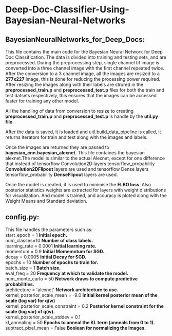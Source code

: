 # Deep-Doc-Classifier-Using-Bayesian-Neural-Networks
## BayesianNeuralNetworks_for_Deep_Docs:
This file contains the main code for the Bayesian Neural Network for Deep Doc Classification.
The data is divided into training and testing sets, and are preprocessed. During the preprocessing step, single channel  tif image is converted into a three channel image with the first channel repeated twice.  
After the conversion to a 3 channel image, all the images are resized to a **277x227** image, this is done for reducing the processing power required.  
After resizing the images along with their labels are strored in the **preprocessed_train.p** and **preprocessed_test.p** files for both the train and test datsets respectively, this ensures that the images can be accessed faster for training any other model.  
  
All the handling of data from conversion to resize to creating **preprocessed_train.p** and **preprocessed_test.p** is handle by the **util.py file**.  
  
After the data is saved, it is loaded and uitl.build_data_pipeline is called, it returns iterators for train and test along with the images and labels.  
  
Once the images are returned they are passed to **bayesian_cnn.bayesian_alexnet**. This file containes the bayesian alexnet.The model is similar to the actual Alexnet, except for one difference that instead of tensorflow Convolution2D layers tensorflow_probability **Convolution2DFlipout** layers are used and tensorflow Dense layers tensorflow_probability **DenseFlipout** layers are used.  
  
Once the model is created, it is used to minimise the **ELBO loss**. Also posterior statistics weights are extracted for layers with weight distributions for visualization.  And model is trained, and accuracy is ploted along with the Weight Means and Standard deviation.  
## config.py: 
This file handles the parameters such as:  
start_epoch = 1                                 **Initial epoch.**  
num_classes=10                                  **Number of class labels.**  
learning_rate = 0.0001                          **Initial learning rate.**  
momentum = 0.9                                  **Initial Momemntum for SGD.**  
decay = 0.0005                                  **Initial Decay for SGD.**  
epochs = 10                                     **Number of epochs to train for.**  
batch_size = 1                                  **Batch size.**  
eval_freq = 20                                  **Frequency at which to validate the model.**  
num_monte_carlo = 50                            **Network draws to compute predictive probabilities.**  
architecture = 'alexnet'                        **Network architecture to use.**  
kernel_posterior_scale_mean = -9.0              **Initial kernel posterior mean of the scale (log var) for q(w)**  
kernel_posterior_scale_constraint = 0.2         **Posterior kernel constraint for the scale (log var) of q(w).**  
kernel_posterior_scale_stddev = 0.1  
kl_annealing = 50                               **Epochs to anneal the KL term (anneals from 0 to 1).**  
subtract_pixel_mean = False                     **Boolean for normalizing the images.**  
  
